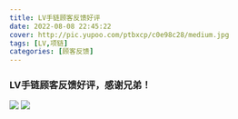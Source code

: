```yaml
---
title: LV手链顾客反馈好评
date: 2022-08-08 22:45:22
cover: http://pic.yupoo.com/ptbxcp/c0e98c28/medium.jpg
tags: [LV,项链]
categories: [顾客反馈]
---
```


###  LV手链顾客反馈好评，感谢兄弟！
![](http://pic.yupoo.com/ptbxcp/79a8c4fc/e2419ba7.png)
![](http://pic.yupoo.com/ptbxcp/c0e98c28/d933222b.jpg)
